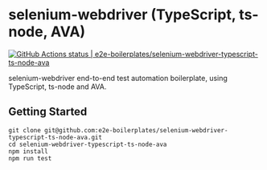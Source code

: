 # selenium-webdriver (TypeScript, ts-node, AVA)

[![GitHub Actions status | e2e-boilerplates/selenium-webdriver-typescript-ts-node-ava](https://github.com/e2e-boilerplates/selenium-webdriver-typescript-ts-node-ava/workflows/selenium-webdriver-typescript-ts-node-ava/badge.svg)](https://github.com/e2e-boilerplates/selenium-webdriver-typescript-ts-node-ava/actions?workflow=selenium-webdriver-typescript-ts-node-ava)

selenium-webdriver end-to-end test automation boilerplate, using TypeScript, ts-node and AVA.

## Getting Started

    git clone git@github.com:e2e-boilerplates/selenium-webdriver-typescript-ts-node-ava.git
    cd selenium-webdriver-typescript-ts-node-ava
    npm install
    npm run test
